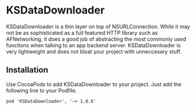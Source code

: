 KSDataDownloader
======

KSDataDownloader is a thin layer on top of NSURLConnection. While it may not be as sophisticated as a full featured HTTP library such as AFNetworking, it does a good job of abstracting the most commonly used functions when talking to an app backend server. KSDataDownloader is very lightweight and does not bloat your project with unneccesary stuff.


## Installation
Use CocoaPods to add KSDataDownloader to your project. Just add the following line to your Podfile.
```
pod 'KSDataDownloader', '~> 1.0.6'
```
